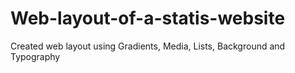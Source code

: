 # Web-layout-of-a-statis-website
Created web layout using Gradients, Media, Lists, Background and Typography
